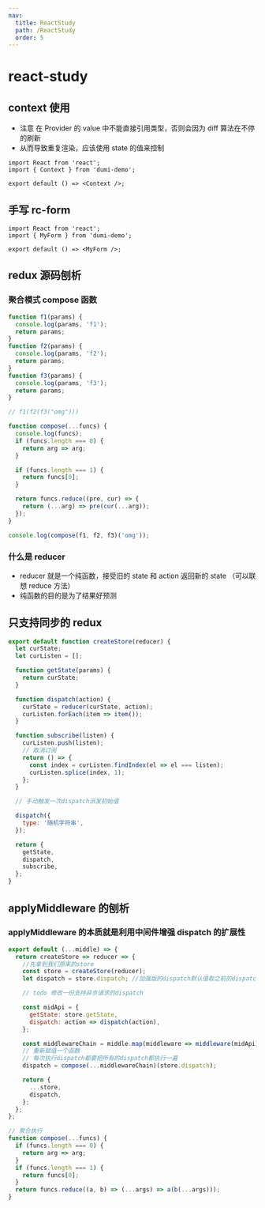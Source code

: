 ```yaml
---
nav:
  title: ReactStudy
  path: /ReactStudy
  order: 5
---
```


# react-study

## context 使用

- 注意 在 Provider 的 value 中不能直接引用类型，否则会因为 diff 算法在不停的刷新
- 从而导致重复渲染，应该使用 state 的值来控制

```tsx
import React from 'react';
import { Context } from 'dumi-demo';

export default () => <Context />;
```

## 手写 rc-form

```tsx
import React from 'react';
import { MyForm } from 'dumi-demo';

export default () => <MyForm />;
```

## redux 源码刨析

### 聚合模式 compose 函数

```js
function f1(params) {
  console.log(params, 'f1');
  return params;
}
function f2(params) {
  console.log(params, 'f2');
  return params;
}
function f3(params) {
  console.log(params, 'f3');
  return params;
}

// f1(f2(f3("omg")))

function compose(...funcs) {
  console.log(funcs);
  if (funcs.length === 0) {
    return arg => arg;
  }

  if (funcs.length === 1) {
    return funcs[0];
  }

  return funcs.reduce((pre, cur) => {
    return (...arg) => pre(cur(...arg));
  });
}

console.log(compose(f1, f2, f3)('omg'));
```

### 什么是 reducer

- reducer 就是一个纯函数，接受旧的 state 和 action 返回新的 state （可以联想 reduce 方法）
- 纯函数的目的是为了结果好预测

## 只支持同步的 redux

```js
export default function createStore(reducer) {
  let curState;
  let curListen = [];

  function getState(params) {
    return curState;
  }

  function dispatch(action) {
    curState = reducer(curState, action);
    curListen.forEach(item => item());
  }

  function subscribe(listen) {
    curListen.push(listen);
    // 取消订阅
    return () => {
      const index = curListen.findIndex(el => el === listen);
      curListen.splice(index, 1);
    };
  }

  // 手动触发一次dispatch派发初始值

  dispatch({
    type: '随机字符串',
  });

  return {
    getState,
    dispatch,
    subscribe,
  };
}
```

## applyMiddleware 的刨析

### applyMiddleware 的本质就是利用中间件增强 dispatch 的扩展性

```js
export default (...middle) => {
  return createStore => reducer => {
    //先拿到我们原来的store
    const store = createStore(reducer);
    let dispatch = store.dispatch; //加强版的dispatch默认值取之前的dispatch

    // todo 修改一份支持异步请求的dispatch

    const midApi = {
      getState: store.getState,
      dispatch: action => dispatch(action),
    };

    const middlewareChain = middle.map(middleware => middleware(midApi));
    // 重新赋值一个函数
    // 每次执行dispatch都要把所有的dispatch都执行一遍
    dispatch = compose(...middlewareChain)(store.dispatch);

    return {
      ...store,
      dispatch,
    };
  };
};

// 聚合执行
function compose(...funcs) {
  if (funcs.length === 0) {
    return arg => arg;
  }
  if (funcs.length === 1) {
    return funcs[0];
  }
  return funcs.reduce((a, b) => (...args) => a(b(...args)));
}
```
